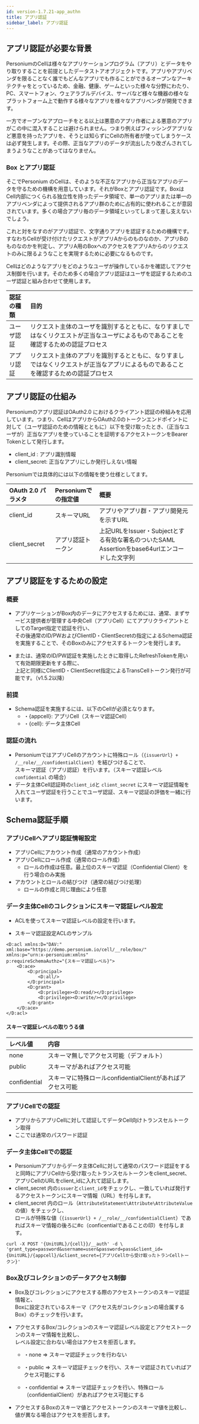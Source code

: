 ```yaml
---
id: version-1.7.21-app_authn
title: アプリ認証
sidebar_label: アプリ認証
---
```

## アプリ認証が必要な背景

PersoniumのCellは様々なアプリケーションプログラム（アプリ）とデータをやり取りすることを前提としたデータストアオブジェクトです。アプリやアプリベンダを限ることなく誰でもどんなアプリでも作ることができるオープンなアーキテクチャをとっているため、金融、健康、ゲームといった様々な分野にわたり、PC、スマートフォン、ウェアラブルデバイス、サーバなど様々な機器の様々なプラットフォーム上で動作する様々なアプリを様々なアプリベンダが開発できます。

一方でオープンなアプローチをとる以上は悪意のアプリ作者による悪意のアプリがこの中に混入することは避けられません。つまり例えばフィッシングアプリなど悪意を持ったアプリを、そうとは知らずにCellの所有者が使ってしまうケースは必ず発生します。その際、正当なアプリのデータが流出したり改ざんされてしまうようなことがあってはなりません。

### Box とアプリ認証
そこでPersonium のCellは、そのような不正なアプリから正当なアプリのデータを守るための機構を用意しています。それがBoxとアプリ認証です。BoxはCell内部につくられる独立性を持ったデータ領域で、単一のアプリまたは単一のアプリベンダによって提供されるアプリ群のために占有的に使われることが意図されています。多くの場合アプリ毎のデータ領域といってしまって差し支えないでしょう。

これと対をなすのがアプリ認証で、文字通りアプリを認証するための機構です。すなわちCellが受け付けたリクエストがアプリAからのものなのか、アプリBのものなのかを判定し、アプリA用のBoxへのアクセスをアプリAからのリクエストのみに限るようなことを実現するために必要になるものです。

Cellはどのようなアプリをどのようなユーザが操作しているかを確認してアクセス制御を行います。そのため多くの場合アプリ認証はユーザを認証するためのユーザ認証と組み合わせて使用します。

|認証の種類|目的|
|:--|:--|
|ユーザ認証|リクエスト主体のユーザを識別するとともに、なりすましではなくリクエストが正当なユーザによるものであることを確認するための認証プロセス|
|アプリ認証|リクエスト主体のアプリを識別するとともに、なりすましではなくリクエストが正当なアプリによるものであることを確認するための認証プロセス|

## アプリ認証の仕組み

Personiumのアプリ認証はOAuth2.0 におけるクライアント認証の枠組みを応用しています。つまり、CellはアプリからOAuth2.0のトークンエンドポイントに対して（ユーザ認証のための情報とともに）以下を受け取ったとき、（正当なユーザが）正当なアプリを使っていることを証明するアクセストークンをBearer Tokenとして発行します。

* client_id : アプリ識別情報
* client_secret: 正当なアプリにしか発行しえない情報

Personiumでは具体的には以下の情報を使う仕様としてます。

|OAuth 2.0 パラメタ|Personiumでの指定値|概要|
|:--|:--|:--|
|client_id|スキーマURL|アプリやアプリ群・アプリ開発元を示すURL|
|client_secret|アプリ認証トークン|上記URLをIssuer・Subjectとする有効な署名のついたSAML Assertionをbase64urlエンコードした文字列|




## アプリ認証をするための設定
### 概要
* アプリケーションがBox内のデータにアクセスするためには、通常、まずサービス提供者が管理する中央Cell（アプリCell）にてアプリクライアントとしてのTarget指定で認証を行い、<br>
その後通常のID/PWおよびClientID・ClientSecretの指定によるSchema認証を実施することで、そのBoxのみにアクセスするトークンを発行します。

* または、通常のID/PW認証を実施したときに取得したRefreshTokenを用いて有効期限更新をする際に、<br>上記と同様にClientID・ClientSecret指定によるTransCellトークン発行が可能です。（v1.5.2以降）

### 前提
* Schema認証を実施するには、以下のCellが必須となります。<br>
	* ・{appcell}: アプリCell（スキーマ認証Cell）
	* ・{cell}: データ主体Cell

### 認証の流れ
* PersoniumではアプリCellのアカウントに特殊ロール（`{issuerUrl} + /__role/__/confidentialClient`）を結びつけることで、<br>スキーマ認証（アプリ認証）を行います。（スキーマ認証レベル `confidential` の場合）
* データ主体Cell認証時の`client_id`と `client_secret` にスキーマ認証情報を入れてユーザ認証を行うことでユーザ認証、スキーマ認証の評価を一緒に行います。

## Schema認証手順
### アプリCellへアプリ認証情報設定

* アプリCellにアカウント作成（通常のアカウント作成）
* アプリCellにロール作成（通常のロール作成）
	* ロールの作成は任意。最上位のスキーマ認証（Confidential Client）を行う場合のみ実施
* アカウントとロールの結びつけ（通常の結びつけ処理）
	* ロールの作成と同じ理由により任意

### データ主体Cellのコレクションにスキーマ認証レベル設定

* ACLを使ってスキーマ認証レベルの設定を行います。

* スキーマ認証設定ACLのサンプル

```
<D:acl xmlns:D="DAV:" xml:base="https://demo.personium.io/cell/__role/box/"
xmlns:p="urn:x-personium:xmlns"
p:requireSchemaAuthz="{スキーマ認証レベル}">
    <D:ace>
        <D:principal>
            <D:all/>
        </D:principal>
        <D:grant>
            <D:privilege><D:read/></D:privilege>
            <D:privilege><D:write/></D:privilege>
        </D:grant>
    </D:ace>
</D:acl>
```


#### スキーマ認証レベルの取りうる値

| レベル値     | 内容                                                       |
|:--|:--|
| none         | スキーマ無しでアクセス可能（デフォルト）                   |
| public       | スキーマがあればアクセス可能                               |
| confidential | スキーマに特殊ロールconfidentialClientがあればアクセス可能 |

### アプリCellでの認証

* アプリからアプリCellに対して認証してデータCell向けトランスセルトークン取得
* ここでは通常のパスワード認証

### データ主体Cellでの認証

* Personiumアプリからデータ主体Cellに対して通常のパスワード認証をすると同時にアプリCellから受け取ったトランスセルトークンをclient_secret、<br>アプリCellのURLをclient_idに入れて認証します。
* client_secret 内の`issuer`と`client_id`をチェックし、一致していれば発行するアクセストークンにスキーマ情報（URL）を付与します。
* client_secret 内のロール（`AttributeStatement\Attribute\AttributeValue`の値）をチェックし、<br>ロールが特殊な値（`{issuerUrl} + /__role/__/confidentialClient`）であればスキーマ情報の後ろに#c（conficentialであることの印）を付与します。


```
curl -X POST '{UnitURL}/{cell}}/__auth' -d \
'grant_type=password&username=user&password=pass&client_id={UnitURL}/{appcell}/&client_secret={アプリCellから受け取ったトランCellトークン}'
```

### Box及びコレクションのデータアクセス制御

* Box及びコレクションにアクセスする際のアクセストークンのスキーマ認証情報と、<br>Boxに設定されているスキーマ（アクセス先がコレクションの場合属するBox）のチェックを行います。

* アクセスするBox/コレクションのスキーマ認証レベル設定とアクセストークンのスキーマ情報を比較し、<br>レベル設定に合わない場合はアクセスを拒否します。

	* ・none => スキーマ認証チェックを行わない

	* ・public => スキーマ認証チェックを行い、スキーマ認証されていればアクセス可能にする

	* ・confidential => スキーマ認証チェックを行い、特殊ロール（confidentialClient）があればアクセス可能にする

* アクセスするBoxのスキーマ値とアクセストークンのスキーマ値を比較し、値が異なる場合はアクセスを拒否します。
